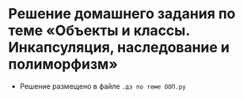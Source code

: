 # Решение домашнего задания по теме «Объекты и классы. Инкапсуляция, наследование и полиморфизм»

- Решение размещено в файле `.дз по теме ООП.py`